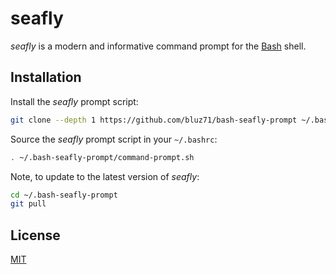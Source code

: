 seafly
======

*seafly* is a modern and informative command prompt for the
[Bash](https://www.gnu.org/software/bash) shell.

Installation
------------

Install the *seafly* prompt script:

```sh
git clone --depth 1 https://github.com/bluz71/bash-seafly-prompt ~/.bash-seafly-prompt
```

Source the *seafly* prompt script in your `~/.bashrc`:

```sh
. ~/.bash-seafly-prompt/command-prompt.sh
```

Note, to update to the latest version of *seafly*:

```sh
cd ~/.bash-seafly-prompt
git pull
```

License
-------

[MIT](https://opensource.org/licenses/MIT)
